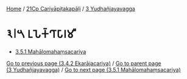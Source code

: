 
[Home](/) / [21Cp Cariyāpiṭakapāḷi](../../21Cp.md) / [3 Yudhañjayavagga](../3.md)

# 𑁩𑁇𑁫 𑀉𑀧𑁂𑀓𑁆𑀔𑀸𑀧𑀸𑀭𑀫𑀻

* [3.5.1 Mahālomahaṃsacariya](3.5/3.5.1.md)

[Go to previous page (3.4.2 Ekarājacariya)](3.4/3.4.2.md) / [Go to parent page (3 Yudhañjayavagga)](../3.md) / [Go to next page (3.5.1 Mahālomahaṃsacariya)](3.5/3.5.1.md)


